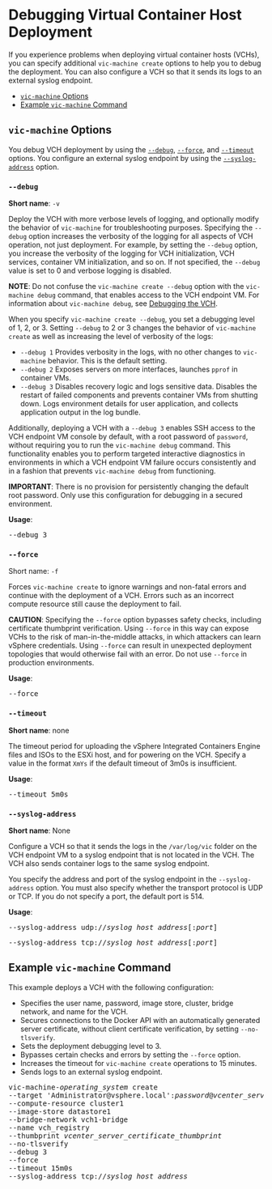 # Debugging Virtual Container Host Deployment #

If you experience problems when deploying virtual container hosts (VCHs), you can specify additional `vic-machine create` options to help you to debug the deployment. You can also configure a VCH so that it sends its logs to an external syslog endpoint. 

- [`vic-machine` Options](#options)
- [Example `vic-machine` Command](#example)

## `vic-machine` Options <a id="options"></a>

You debug VCH deployment by using the [`--debug`](#debug), [`--force`](#insecure-registry), and [`--timeout`](#timeout) options. You configure an external syslog endpoint by using the [`--syslog-address`](#syslog) option.

### `--debug` <a id="debug"></a>

**Short name**: `-v`

Deploy the VCH with more verbose levels of logging, and optionally modify the behavior of `vic-machine` for troubleshooting purposes. Specifying the `--debug` option increases the verbosity of the logging for all aspects of VCH operation, not just deployment. For example, by setting the `--debug` option, you increase the verbosity of the logging for VCH initialization, VCH services, container VM initialization, and so on. If not specified, the `--debug` value is set to 0 and verbose logging is disabled.

**NOTE**: Do not confuse the `vic-machine create --debug` option with the `vic-machine debug` command, that enables access to the VCH endpoint VM. For information about `vic-machine debug`, see [Debugging the VCH](debug_vch.md). 

When you specify `vic-machine create --debug`, you set a debugging level of 1, 2, or 3. Setting `--debug` to 2 or 3 changes the behavior of `vic-machine create` as well as increasing the level of verbosity of the logs:

- `--debug 1` Provides verbosity in the logs, with no other changes to `vic-machine` behavior. This is the default setting.
- `--debug 2` Exposes servers on more interfaces, launches `pprof` in container VMs.
- `--debug 3` Disables recovery logic and logs sensitive data. Disables the restart of failed components and prevents container VMs from shutting down. Logs environment details for user application, and collects application output in the log bundle.

Additionally, deploying a VCH with a `--debug 3` enables SSH access to the VCH endpoint VM console by default, with a root password of `password`, without requiring you to run the `vic-machine debug` command. This functionality enables you to perform targeted interactive diagnostics in environments in which a VCH endpoint VM failure occurs consistently and in a fashion that prevents `vic-machine debug` from functioning. 

**IMPORTANT**: There is no provision for persistently changing the default root password. Only use this configuration for debugging in a secured environment.

**Usage**:

<pre>--debug 3</pre>

### `--force` <a id="force"></a>

Short name: `-f`

Forces `vic-machine create` to ignore warnings and non-fatal errors and continue with the deployment of a VCH. Errors such as an incorrect compute resource still cause the deployment to fail.

**CAUTION**: Specifying the `--force` option bypasses safety checks, including certificate thumbprint verification. Using `--force` in this way can expose VCHs to the risk of man-in-the-middle attacks, in which attackers can learn vSphere credentials. Using `--force` can result in unexpected deployment topologies that would otherwise fail with an error. Do not use `--force` in production environments. 

**Usage**:

<pre>--force</pre>

### `--timeout` <a id="timeout"></a>

**Short name**: none

The timeout period for uploading the vSphere Integrated Containers Engine files and ISOs to the ESXi host, and for powering on the VCH. Specify a value in the format `XmYs` if the default timeout of 3m0s is insufficient. 

**Usage**:

<pre>--timeout 5m0s</pre> 

### `--syslog-address` <a id="syslog"></a>

**Short name**: None

Configure a VCH so that it sends the logs in the `/var/log/vic` folder on the VCH endpoint VM to a syslog endpoint that is not located in the VCH. The VCH also sends container logs to the same syslog endpoint.

You specify the address and port of the syslog endpoint in the `--syslog-address` option. You must also specify whether the transport protocol is UDP or TCP. If you do not specify a port, the default port is 514. 

**Usage**:

<pre>--syslog-address udp://<i>syslog_host_address</i>[:<i>port</i>]</pre>
<pre>--syslog-address tcp://<i>syslog_host_address</i>[:<i>port</i>]</pre>

## Example `vic-machine` Command <a id="example"></a>

This example deploys a VCH with the following configuration:

- Specifies the user name, password, image store, cluster, bridge network, and name for the VCH.
- Secures connections to the Docker API with an automatically generated server certificate, without client certificate verification, by setting `--no-tlsverify`.
- Sets the deployment debugging level to 3.
- Bypasses certain checks and errors by setting the `--force` option. 
- Increases the timeout for `vic-machine create` operations to 15 minutes.
- Sends logs to an external syslog endpoint.

<pre>vic-machine-<i>operating_system</i> create
--target 'Administrator@vsphere.local':<i>password</i>@<i>vcenter_server_address</i>/dc1
--compute-resource cluster1
--image-store datastore1
--bridge-network vch1-bridge
--name vch_registry
--thumbprint <i>vcenter_server_certificate_thumbprint</i>
--no-tlsverify
--debug 3
--force
--timeout 15m0s
--syslog-address tcp://<i>syslog_host_address</i>
</pre>